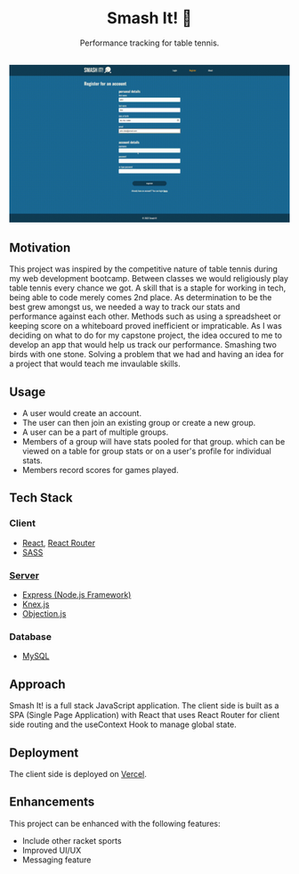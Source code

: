 <div align="center">

  <h1>Smash It! 🏓</h1>
  
  <p>
    Performance tracking for table tennis.
  </p>

</div>

<br />

<img src="readme_assets/smash-it-demo.gif" alt="smash it demo" />

<!-- About the Project -->

## Motivation

This project was inspired by the competitive nature of table tennis during my web development bootcamp. Between classes we would religiously play table tennis every chance we got. A skill that is a staple for working in tech, being able to code merely comes 2nd place. As determination to be the best grew amongst us, we needed a way to track our stats and performance against each other. Methods such as using a spreadsheet or keeping score on a whiteboard proved inefficient or impraticable. As I was deciding on what to do for my capstone project, the idea occured to me to develop an app that would help us track our performance. Smashing two birds with one stone. Solving a problem that we had and having an idea for a project that would teach me invaulable skills.

## Usage

- A user would create an account.
- The user can then join an existing group or create a new group.
- A user can be a part of multiple groups.
- Members of a group will have stats pooled for that group. which can be viewed on a table for group stats or on a user's profile for individual stats.
- Members record scores for games played.

<!-- TechStack -->

## Tech Stack

### Client

- [React](https://react.dev), [React Router](https://reactrouter.com/en/main)
- [SASS](https://sass-lang.com)

### [Server](https://github.com/Excelsior2021/smash-it-server)

- [Express (Node.js Framework)](https://expressjs.com)
- [Knex.js](https://knexjs.org)
- [Objection.js](https://vincit.github.io/objection.js)

### Database

- [MySQL](https://www.mysql.com)

## Approach

Smash It! is a full stack JavaScript application. The client side is built as a SPA (Single Page Application) with React that uses React Router for client side routing and the useContext Hook to manage global state.

## Deployment

The client side is deployed on [Vercel](https://vercel.com).

## Enhancements

This project can be enhanced with the following features:

- Include other racket sports
- Improved UI/UX
- Messaging feature
